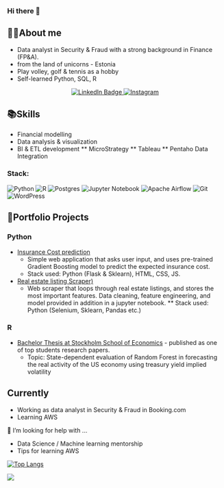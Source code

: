### Hi there 👋

## 👨‍💻About me

* Data analyst in Security & Fraud with a strong background in Finance (FP&A).
* from the land of unicorns - Estonia
* Play volley, golf & tennis as a hobby
* Self-learned Python, SQL, R

<div id="Contacts" align="center">
  <a href="https://www.linkedin.com/in/mpalkovic/">
    <img src="https://img.shields.io/badge/LinkedIn-blue?style=for-the-badge&logo=linkedin&logoColor=white" alt="LinkedIn Badge"/>
  </a>
  <a href="https://www.instagram.com/karelrappo/">
    <img src="https://img.shields.io/badge/Instagram-E4405F?style=for-the-badge&logo=instagram&logoColor=white" alt="Instagram"/>
  </a>
</div>

## 📚Skills
* Financial modelling
* Data analysis & visualization
* BI & ETL development
** MicroStrategy
** Tableau
** Pentaho Data Integration

### Stack:
![Python](https://img.shields.io/badge/python-3670A0?style=for-the-badge&logo=python&logoColor=ffdd54)
![R](https://img.shields.io/badge/r-%23276DC3.svg?style=for-the-badge&logo=r&logoColor=white)
![Postgres](https://img.shields.io/badge/postgres-%23316192.svg?style=for-the-badge&logo=postgresql&logoColor=white)
![Jupyter Notebook](https://img.shields.io/badge/jupyter-%23FA0F00.svg?style=for-the-badge&logo=jupyter&logoColor=white)
![Apache Airflow](https://img.shields.io/badge/Apache%20Airflow-017CEE?style=for-the-badge&logo=Apache%20Airflow&logoColor=white)
![Git](https://img.shields.io/badge/git-%23F05033.svg?style=for-the-badge&logo=git&logoColor=white)
![WordPress](https://img.shields.io/badge/WordPress-%23117AC9.svg?style=for-the-badge&logo=WordPress&logoColor=white)



## 📁Portfolio Projects
### Python
* [Insurance Cost prediction](https://github.com/karelrappo/insurance-webapp)
  * Simple web application that asks user input, and uses pre-trained Gradient Boosting model to predict the expected insurance cost.
  * Stack used: Python (Flask & Sklearn), HTML, CSS, JS.
* [Real estate listing Scraper)](https://github.com/karelrappo/realestate)
  * Web scraper that loops through real estate listings, and stores the most important features. Data cleaning, feature engineering, and model provided in addition in a jupyter notebook.
** Stack used: Python (Selenium, Sklearn, Pandas etc.)
### R
* [Bachelor Thesis at Stockholm School of Economics](https://github.com/karelrappo/thesis2020) - published as one of top students research papers.
  * Topic: State-dependent evaluation of Random Forest in forecasting the real activity of the US economy using treasury yield implied volatility

## Currently
* Working as data analyst in Security & Fraud in Booking.com
* Learning AWS

🤔 I’m looking for help with ...
* Data Science / Machine learning mentorship
* Tips for learning AWS

[![Top Langs](https://github-readme-stats.vercel.app/api/top-langs/?username=karelrappo)](https://github.com/anuraghazra/github-readme-stats)

![](https://komarev.com/ghpvc/?username=karelrappo&color=green)
